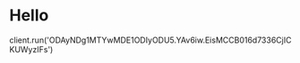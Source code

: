 # Hello





client.run('ODAyNDg1MTYwMDE1ODIyODU5.YAv6iw.EisMCCB016d7336CjICKUWyzIFs')






















